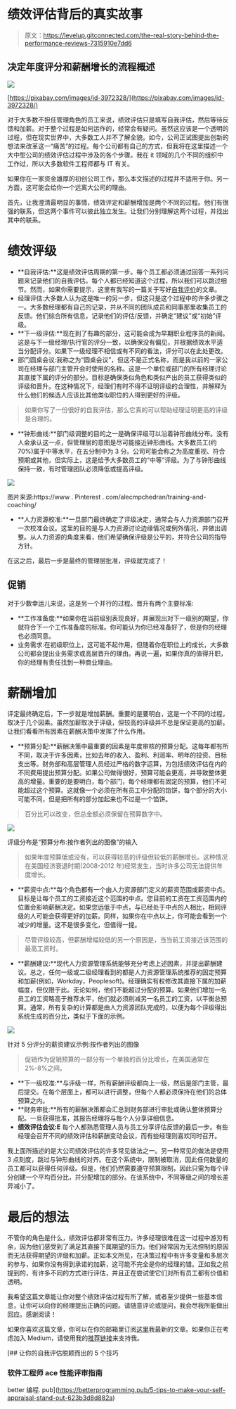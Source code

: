 # 绩效评估背后的真实故事

> 原文：<https://levelup.gitconnected.com/the-real-story-behind-the-performance-reviews-7315910e7dd6>

## 决定年度评分和薪酬增长的流程概述

![](img/8dd6d6ba6a818a7870ce15f8ae8f43f4.png)

[https://pixabay.com/images/id-3972328/](https://pixabay.com/images/id-3972328/)

对于大多数不担任管理角色的员工来说，绩效评估只是填写自我评估，然后等待反馈和加薪。对于整个过程是如何运作的，经常会有疑问。虽然这应该是一个透明的过程，但在现实世界中，大多数工人并不了解全貌。如今，公司正试图提出创新的想法来改革这一“痛苦”的过程。每个公司都有自己的方式，但我将在这里描述一个大中型公司的绩效评估过程中涉及的各个步骤。我在 it 领域的几个不同的组织中工作过，所以大多数软件工程师都与 IT 有关。

如果你在一家资金雄厚的初创公司工作，那么本文描述的过程并不适用于你。另一方面，这可能会给你一个远离大公司的理由。

首先，让我澄清最明显的事情，绩效评定和薪酬增加是两个不同的过程。他们有很强的联系，但这两个事件可以彼此独立发生。让我们分别理解这两个过程，并找出其中的联系。

# 绩效评级

*   **自我评估:**这是绩效评估周期的第一步。每个员工都必须通过回答一系列问题来记录他们的自我评估。每个人都已经知道这个过程，所以我们可以跳过细节。然而，如果你需要提示，这里有我写的一篇关于写好[自我评价](https://betterprogramming.pub/5-tips-to-make-your-self-appraisal-stand-out-623b3d8d882a)的文章。
*   经理评估:大多数人认为这是唯一的另一步，但这只是这个过程中的许多步骤之一。大多数经理都有自己的记录，并从不同的团队成员和同事那里收集员工的反馈。他们综合所有信息，记录他们的评估/反馈，并确定“建议”或“初始”评级。
*   **下一级评估:**现在到了有趣的部分，这可能会成为早期职业程序员的新闻。这是与下一级经理/执行官的评分一致，以确保没有偏见，并根据绩效水平适当分配评分。如果下一级经理不相信或有不同的看法，评分可以在此处更改。
*   部门圆桌会议:我称之为“圆桌会议”，但这不是正式名称，而是我以前的一家公司在经理与部门主管开会时使用的名称。这是一个单位或部门的所有经理讨论其直接下属的评分的部分。目标是确保类似角色和类似产出的员工获得类似的评级和晋升。在这种情况下，经理们有时不得不证明评级的合理性，并解释为什么他们的候选人应该比其他类似职位的人得到更好的评级。

> 如果你写了一份很好的自我评估，那么它真的可以帮助经理证明更高的评级是合理的。

*   **钟形曲线:**部门级调整的目的之一是确保评级可以沿着钟形曲线分布。没有人会承认这一点，但管理层的意图是尽可能接近钟形曲线。大多数员工(约 70%)属于中等水平，在五分制中为 3 分。公司可能会称之为高度重视、符合预期或其他，但实际上，这是给予大多数员工的“中等”评级。为了与钟形曲线保持一致，有时管理团队必须降低或提高评级。

![](img/71a3d6153727adb9b50521b70b87aa58.png)

图片来源:https://www . Pinterest . com/alecmpchedran/training-and-coaching/

*   **人力资源校准:**一旦部门最终确定了评级决定，通常会与人力资源部门召开一次校准会议。这里的目的是与人力资源讨论边缘情况或例外情况，并做出调整。从人力资源的角度来看，他们希望确保评级是公平的，并符合公司的指导方针。

在这之后，最后一步是最终的管理层批准，评级就完成了！

## 促销

对于少数幸运儿来说，这是另一个并行的过程。晋升有两个主要标准:

*   **工作准备度:**如果你在当前级别表现良好，并展现出对下一级别的期望，你就符合下一个工作准备度的标准。你可能认为你已经准备好了，但是你的经理也必须同意。
*   业务需求:在初级职位上，这可能不起作用，但随着你在职位上的成长，大多数公司都会提出业务需求或高层晋升的理由。再说一遍，如果你真的值得升职，你的经理有责任找到一种商业理由。

# 薪酬增加

评定最终确定后，下一步就是增加薪酬。重要的是要明白，这是一个不同的过程，取决于几个因素。虽然加薪取决于评级，但较高的评级并不总是保证更高的加薪。让我们看看所有因素在薪酬决策中发挥了什么作用。

*   **预算分配:**薪酬决策中最重要的因素是年度审核的预算分配。这每年都有所不同，取决于许多因素，比如去年的收入、盈利、利润率、明年的投资、目标支出等。财务部和高层管理人员经过严格的数字运算，为包括绩效评估在内的不同费用提出预算分配。如果公司做得很好，预算可能会更高，并导致整体更高的增量。重要的是要明白，每个部门，每个经理都有固定的预算，他们不可能超过这个预算。这就像一个必须在所有员工中分配的馅饼，每个部分的大小可能不同，但是把所有的部分加起来也不过是一个馅饼。

> 百分比可以改变，但总金额必须保留在预算数字中。

![](img/cfd8cfeef59b316f0b59a9e01c1179d4.png)

评级分布是“预算分布:按作者列出的图像”的输入

> 如果年度预算低或没有，可以获得较高的评级但较低的薪酬增长。这种情况在美国经济衰退时期(2008-2012 年)经常发生，当时许多公司无法提供年度增长。

*   **薪资中点:**每个角色都有一个由人力资源部门定义的薪资范围或薪资中点。目标是让每个员工的工资接近这个范围的中点。您目前的工资在工资范围内的位置会影响薪酬决定。如果您远低于中点，与已经处于中点的人相比，相同评级的人可能会获得更好的加薪。同样，如果你在中点以上，你可能会看到一个减少的增量。这不是很多变化，但值得一提。

> 尽管评级较高，但薪酬增幅较低的另一个原因是，当当前工资接近该范围的最高工资时。

*   **薪酬建议:**现代人力资源管理系统能够充分考虑上述因素，并提出薪酬建议。总之，任何一级或二级经理看到的都是人力资源管理系统推荐的固定预算和加薪(例如，Workday，Peoplesoft)。经理确实有权修改其直接下属的加薪幅度，但仅限于此。无论如何，他们不能超过分配的预算。如果他们增加一名员工的工资略高于推荐水平，他们就必须削减另一名员工的工资，以平衡总预算。通常，所有复杂的计算都是由人力资源团队完成的，以便为每个评级得出系统生成的百分比，类似于下面的示例。

![](img/132391e64322ea3a27344d2c5bb7fe86.png)

针对 5 分评分的薪资建议示例:按作者列出的图像

> 促销作为促销预算的一部分有一个单独的百分比增长，在美国通常在 2%-8%之间。

*   **下一级校准:**与评级一样，所有薪酬评级都向上一级，然后是部门主管，最后提交。在每个层面上，都可以进行调整，但每个人都必须保持在他们的总体预算之内。
*   **财务审批:**所有的薪酬决策都会汇总到财务部进行审批或确认整体预算分配。一旦获得批准，其报告经理将与每个人分享详细信息。
*   **绩效评估会议:E** 每个人都熟悉管理人员与员工分享评估反馈的最后一步。有些经理会召开不同的绩效评估和薪酬变动会议，而有些经理则喜欢同时召开。

我上面所描述的是大公司绩效评估的许多常见做法之一。另一种常见的做法是使用 3 点刻度，跳过与钟形曲线的对齐。在这个系统中，限制被取消，因此任何数量的员工都可以获得任何评级。但是，他们仍然需要遵守预算限制，因此只需为每个评分创建一个平均百分比，并分配增加的部分。在该系统中，不同等级之间的增长差异减小了。

# 最后的想法

不管你的角色是什么，绩效评估都非常有压力。许多经理很难在这一过程中游刃有余，因为他们感受到了满足其直接下属期望的压力。他们经常因为无法控制的原因而无法获得期望的评级和加薪。正如本文所见，在决策过程中有许多变量和多层次的参与，如果你没有得到承诺的加薪，这可能不完全是你的经理的错。正如我之前提到的，有许多不同的方式进行评估，并且正在尝试使它们对所有员工都有价值和透明。

我希望这篇文章能让你对整个绩效评估过程有所了解，或者至少提供一些基本信息，让你可以向你的经理提出正确的问题。请随意评论或提问，我会尽我所能做出回应。感谢阅读！

如果你喜欢这篇文章，你可以在你的邮箱里订阅[这里](https://praveshbhargav.medium.com/subscribe)我最新的文章。如果你正在考虑加入 Medium，请使用我的[推荐链接](https://praveshbhargav.medium.com/membership)来支持我。

[](https://betterprogramming.pub/5-tips-to-make-your-self-appraisal-stand-out-623b3d8d882a) [## 让你的自我评估脱颖而出的 5 个技巧

### 软件工程师 ace 性能评审指南

better 编程. pub](https://betterprogramming.pub/5-tips-to-make-your-self-appraisal-stand-out-623b3d8d882a)